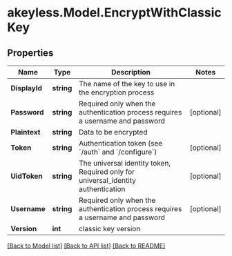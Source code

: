# akeyless.Model.EncryptWithClassicKey
## Properties

Name | Type | Description | Notes
------------ | ------------- | ------------- | -------------
**DisplayId** | **string** | The name of the key to use in the encryption process | 
**Password** | **string** | Required only when the authentication process requires a username and password | [optional] 
**Plaintext** | **string** | Data to be encrypted | 
**Token** | **string** | Authentication token (see &#x60;/auth&#x60; and &#x60;/configure&#x60;) | [optional] 
**UidToken** | **string** | The universal identity token, Required only for universal_identity authentication | [optional] 
**Username** | **string** | Required only when the authentication process requires a username and password | [optional] 
**Version** | **int** | classic key version | 

[[Back to Model list]](../README.md#documentation-for-models) [[Back to API list]](../README.md#documentation-for-api-endpoints) [[Back to README]](../README.md)

